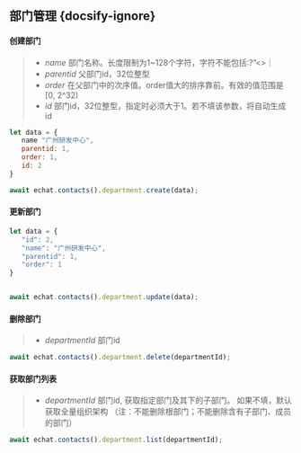 ## 部门管理 {docsify-ignore}

#### 创建部门

> - *name* 部门名称。长度限制为1~128个字符，字符不能包括\:?”<>｜
> - *parentid* 父部门id，32位整型
> - *order* 在父部门中的次序值。order值大的排序靠前。有效的值范围是[0, 2^32)
> - *id* 部门id，32位整型，指定时必须大于1。若不填该参数，将自动生成id


```js
let data = {
   name "广州研发中心",
   parentid: 1,
   order: 1,
   id: 2
}

await echat.contacts().department.create(data);
```
#### 更新部门

```js
let data = {
   "id": 2,
   "name": "广州研发中心",
   "parentid": 1,
   "order": 1
}


await echat.contacts().department.update(data);
```
#### 删除部门

> - *departmentId*  部门id

```js
await echat.contacts().department.delete(departmentId);
```

#### 获取部门列表


> - *departmentId* 部门id, 获取指定部门及其下的子部门。 如果不填，默认获取全量组织架构 （注：不能删除根部门；不能删除含有子部门、成员的部门）

```js
await echat.contacts().department.list(departmentId);
```

